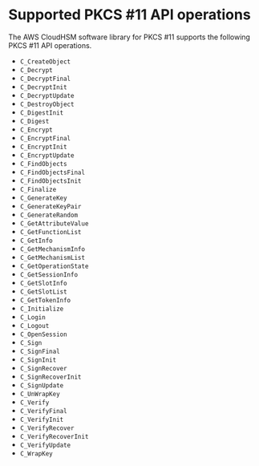 # Supported PKCS \#11 API operations<a name="pkcs11-apis"></a>

The AWS CloudHSM software library for PKCS \#11 supports the following PKCS \#11 API operations\.
+ `C_CreateObject`
+ `C_Decrypt`
+ `C_DecryptFinal`
+ `C_DecryptInit`
+ `C_DecryptUpdate`
+ `C_DestroyObject`
+ `C_DigestInit`
+ `C_Digest`
+ `C_Encrypt`
+ `C_EncryptFinal`
+ `C_EncryptInit`
+ `C_EncryptUpdate`
+ `C_FindObjects`
+ `C_FindObjectsFinal`
+ `C_FindObjectsInit`
+ `C_Finalize`
+ `C_GenerateKey`
+ `C_GenerateKeyPair`
+ `C_GenerateRandom`
+ `C_GetAttributeValue`
+ `C_GetFunctionList`
+ `C_GetInfo`
+ `C_GetMechanismInfo`
+ `C_GetMechanismList`
+ `C_GetOperationState`
+ `C_GetSessionInfo`
+ `C_GetSlotInfo`
+ `C_GetSlotList`
+ `C_GetTokenInfo`
+ `C_Initialize`
+ `C_Login`
+ `C_Logout`
+ `C_OpenSession`
+ `C_Sign`
+ `C_SignFinal`
+ `C_SignInit`
+ `C_SignRecover`
+ `C_SignRecoverInit`
+ `C_SignUpdate`
+ `C_UnWrapKey`
+ `C_Verify`
+ `C_VerifyFinal`
+ `C_VerifyInit`
+ `C_VerifyRecover`
+ `C_VerifyRecoverInit`
+ `C_VerifyUpdate`
+ `C_WrapKey`